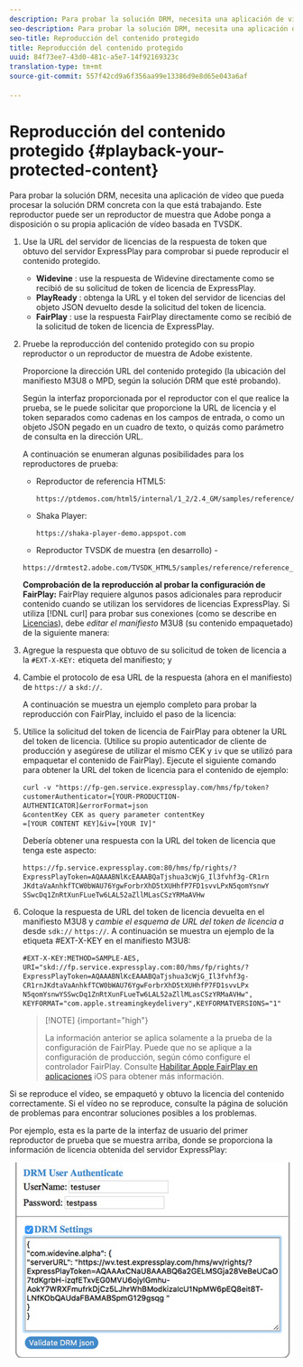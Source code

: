 ```yaml
---
description: Para probar la solución DRM, necesita una aplicación de vídeo que pueda procesar la solución DRM concreta con la que está trabajando. Este reproductor puede ser un reproductor de muestra que Adobe ponga a disposición o su propia aplicación de vídeo basada en TVSDK.
seo-description: Para probar la solución DRM, necesita una aplicación de vídeo que pueda procesar la solución DRM concreta con la que está trabajando. Este reproductor puede ser un reproductor de muestra que Adobe ponga a disposición o su propia aplicación de vídeo basada en TVSDK.
seo-title: Reproducción del contenido protegido
title: Reproducción del contenido protegido
uuid: 84f73ee7-43d0-481c-a5e7-14f92169323c
translation-type: tm+mt
source-git-commit: 557f42cd9a6f356aa99e13386d9e8d65e043a6af

---
```



# Reproducción del contenido protegido {#playback-your-protected-content}

Para probar la solución DRM, necesita una aplicación de vídeo que pueda procesar la solución DRM concreta con la que está trabajando. Este reproductor puede ser un reproductor de muestra que Adobe ponga a disposición o su propia aplicación de vídeo basada en TVSDK.

1. Use la URL del servidor de licencias de la respuesta de token que obtuvo del servidor ExpressPlay para comprobar si puede reproducir el contenido protegido.

   * **Widevine** : use la respuesta de Widevine directamente como se recibió de su solicitud de token de licencia de ExpressPlay.
   * **PlayReady** : obtenga la URL y el token del servidor de licencias del objeto JSON devuelto desde la solicitud del token de licencia.
   * **FairPlay** : use la respuesta FairPlay directamente como se recibió de la solicitud de token de licencia de ExpressPlay.

1. Pruebe la reproducción del contenido protegido con su propio reproductor o un reproductor de muestra de Adobe existente.

   Proporcione la dirección URL del contenido protegido (la ubicación del manifiesto M3U8 o MPD, según la solución DRM que esté probando).

   Según la interfaz proporcionada por el reproductor con el que realice la prueba, se le puede solicitar que proporcione la URL de licencia y el token separados como cadenas en los campos de entrada, o como un objeto JSON pegado en un cuadro de texto, o quizás como parámetro de consulta en la dirección URL.

   A continuación se enumeran algunas posibilidades para los reproductores de prueba:

   * Reproductor de referencia HTML5:

      ```
      https://ptdemos.com/html5/internal/1_2/2.4_GM/samples/reference/reference_player.html
      ```

   * Shaka Player:

      ```
      https://shaka-player-demo.appspot.com
      ```

   * Reproductor TVSDK de muestra (en desarrollo) -

   ```
   https://drmtest2.adobe.com/TVSDK_HTML5/samples/reference/reference_player.html
   ```

   **Comprobación de la reproducción al probar la configuración de FairPlay:** FairPlay requiere algunos pasos adicionales para reproducir contenido cuando se utilizan los servidores de licencias ExpressPlay. Si utiliza [!DNL curl] para probar sus conexiones (como se describe en [Licencias](../../multi-drm-workflows/quick-start/handle-the-licensing.md)), debe *editar el manifiesto* M3U8 (su contenido empaquetado) de la siguiente manera:

1. Agregue la respuesta que obtuvo de su solicitud de token de licencia a la `#EXT-X-KEY:` etiqueta del manifiesto; y
1. Cambie el protocolo de esa URL de la respuesta (ahora en el manifiesto) de `https://` a `skd://`.

   A continuación se muestra un ejemplo completo para probar la reproducción con FairPlay, incluido el paso de la licencia:

1. Utilice la solicitud del token de licencia de FairPlay para obtener la URL del token de licencia. (Utilice su propio autenticador de cliente de producción y asegúrese de utilizar el mismo CEK y `iv` que se utilizó para empaquetar el contenido de FairPlay). Ejecute el siguiente comando para obtener la URL del token de licencia para el contenido de ejemplo:

   ```
   curl -v "https://fp-gen.service.expressplay.com/hms/fp/token? 
   customerAuthenticator=[YOUR-PRODUCTION-AUTHENTICATOR]&errorFormat=json 
   &contentKey CEK as query parameter contentKey 
   =[YOUR CONTENT KEY]&iv=[YOUR IV]"
   ```

   Debería obtener una respuesta con la URL del token de licencia que tenga este aspecto:

   ```
   https://fp.service.expressplay.com:80/hms/fp/rights/? 
   ExpressPlayToken=AQAAABNlKcEAAABQaTjshua3cWjG_Il3fvhf3g-CR1rn 
   JKdtaVaAnhkfTCW0bWAU76YgwForbrXhD5tXUHhfP7FD1svvLPxN5qomYsnwY 
   SSwcDq1ZnRtXunFLueTw6LAL52aZllMLasCSzYRMaAVHw 
   ```

1. Coloque la respuesta de URL del token de licencia devuelta en el manifiesto M3U8 y *cambie el esquema de URL del token de licencia a* desde `sdk://` `https://`. A continuación se muestra un ejemplo de la etiqueta #EXT-X-KEY en el manifiesto M3U8:

   ```
   #EXT-X-KEY:METHOD=SAMPLE-AES, 
   URI="skd://fp.service.expressplay.com:80/hms/fp/rights/? 
   ExpressPlayToken=AQAAABNlKcEAAABQaTjshua3cWjG_Il3fvhf3g- 
   CR1rnJKdtaVaAnhkfTCW0bWAU76YgwForbrXhD5tXUHhfP7FD1svvLPx 
   N5qomYsnwYSSwcDq1ZnRtXunFLueTw6LAL52aZllMLasCSzYRMaAVHw", 
   KEYFORMAT="com.apple.streamingkeydelivery",KEYFORMATVERSIONS="1"
   ```

   >[!NOTE] {important=&quot;high&quot;}
   >
   >La información anterior se aplica solamente a la prueba de la configuración de FairPlay. Puede que no se aplique a la configuración de producción, según cómo configure el controlador FairPlay. Consulte [Habilitar Apple FairPlay en aplicaciones](../../../programming/tvsdk-3x-ios-prog/ios-3x-drm-content-security/ios-3x-apple-fairplay-tvsdk.md) iOS para obtener más información.

Si se reproduce el vídeo, se empaquetó y obtuvo la licencia del contenido correctamente. Si el vídeo no se reproduce, consulte la página de solución de problemas para encontrar soluciones posibles a los problemas.

<!--<a id="example_603D92A1F3924467B5D66EC862B8F59C"></a>-->

Por ejemplo, esta es la parte de la interfaz de usuario del primer reproductor de prueba que se muestra arriba, donde se proporciona la información de licencia obtenida del servidor ExpressPlay:

<!--<a id="fig_zjy_q2c_rw"></a>-->

![](assets/sample-player-drm-settings-web.png)
